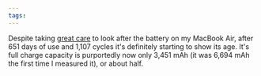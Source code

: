 ```yaml
---
tags: 
---
```


Despite taking [great care](http://www.apple.com/batteries/notebooks.html) to look after the battery on my MacBook Air, after 651 days of use and 1,107 cycles it's definitely starting to show its age. It's full charge capacity is purportedly now only 3,451 mAh (it was 6,694 mAh the first time I measured it), or about half.
